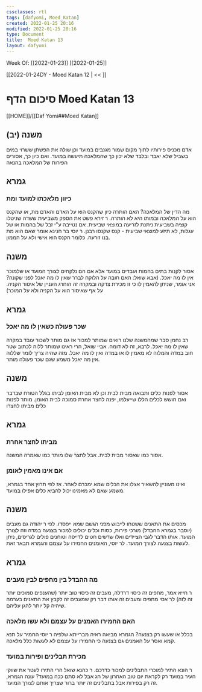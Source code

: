 ```yaml
---
cssclasses: rtl
tags: [dafyomi, Moed_Katan] 
created: 2022-01-25 20:16
modified: 2022-01-25 20:16
type: Document
title:  Moed Katan 13
layout: dafyomi
---
```

Week Of: [[2022-01-23]]
[[2022-01-25]]

[[2022-01-24DY - Moed Katan 12 | << ]] 

# סיכום הדף  Moed Katan 13

[[HOME]]/[[Daf Yomi##Moed Katan]]

## משנה (יב) 
אדם מכניס פירותיו לתוך מקום שמור מגנבים במועד וכן שולה את הפשתן ששרוי במים בשביל שלא יאבד ובלבד שלא יכון כך שהמלאכה תיעשה במועד. ואם כיון כך, אסורים הפירות של המלאכה בהנאה  
## גמרא
### כיוון מלאכתו למועד ומת
מה הדין של המלאכה? האם הותרה כיון שהקנס הוא על האדם והאדם מת, או שהקנס הוא על המלאכה ובמותו היא לא הותרה.
ר זירא פשט את הספק משביעית ששדה שניטלו קוציה בשביעית ניתנת לזריעה במוצאי שביעית. אם נטייבה ע"י זבל של בהמות או של עגלות, לא תיזע למוצאי שביעית - קנס שקנסו רבנן. ר יוסי בר חנינא אומר שאם הוא מת בנו זורעה. כלומר הקנס הוא אישי ולא על הממון.
## משנה 
אסור לקנות בתים בהמות ועבדים במועד אלא אם הם נלקחים לצורך המועד או שלמוכר אין לו מה יאכל. (אבא שואל: האם חובה על הלוקח לברר שאין לו מה יאכל לפני שקונה? אני אומר, שניתן להאמין לו כי זו מכירת צדקה ובמקרה זה הוחרג העניין של איסור הקניה. על אף שאיסור הוא על הקניה ולא על המוכר) 
## גמרא
### שכר פעולה כשאין לו מה יאכל
רב נחמן סבר שמהמשנה שלנו רואים שמותר למכור אז גם מותר לשכור עובד במקרה שאין לו מה יאכל.
לרבא, זה לא דומה. 
אביי שואל, הרי ראינו שמותר ללוה לכתוב שטר חוב במדה והמלוה לא מאמין לו או במדה ואין לו מה יאכל. מזה שהיה צריך לומר שללוה אין מה יאכל משמע שגם שכר פעולה מותר.
## משנה
אסור לפנות כלים ותבואה מבית לבית וכן לא מבית האומן לביתו בגלל הטורח שבדבר ואם חושש לכלים הללו שייעלמו, יפנה לחצר אחרת סמוכה לבית האומן. 
מותר לפנות כלים מביתו לחצרו
## גמרא
### מביתו לחצר אחרת
אסור כמו שאסור מבית לבית. אבל לחצר שלו מותר כמו שאמרה המשנה.
### אם אינו מאמין לאומן 
ואינו מעוניין להשאיר אצלו את הכלים שמא ימכרם לאחר.
אז לפי תרוץ אחד בגמרא, משמע שאם לא מאמינו יכול להביא כלים אפילו במועד.
## משנה
מכסים את התאנים ששטחו לייבוש מפני הגשם שמא ייפסדו. לפי ר יהודה גם מעבים (יוסבר בגמרא ההבדל)
מורכי פירות, כסות וכלים יכולים למכור בצנעה במדה וזה לצורך המועד. 
אותו הדבר לגבי הציידים ואלו שדשים חטים לדייסה וטוחנים פולים לגריסים, ניתן לעשות בצנעה לצורך המועד.
לר יוסי, האומנים החמירו על עצמם והגמרא תבאר זאת.
## גמרא
### מה ההבדל בין מחפים לבין מעבים
ר חייא אמר, מחפים זה כיסוי דרדלה, מעבים זה כיסוי טוב יותר (שהענפים סמוכים יותר זה לזה)
לר אסי מחפים ומעבים זה אותו דבר רק שמעבים זה לקבץ את התאנים בערמה שיהיה קל יותר להגן עליהם.
### האם החמירו האמנים על עצמם ולא עשו מלאכה
בכלל או שעשו רק בצנעה?
הגמרא מביאה ראיה מברייתא שלפיה ר יוסי החמיר על תנא קמא ואסר על האמנים גם בצנעה כי החמירו על עצמם לא לעשות כלל מלאכה.
### מכירת תבלינים ופירות במועד
ר הונא התיר למוכרי התבלינים למכור כדרכם. 
ר כהנא שואל הרי התירו לעטר את שווקי העיר במועד רק לקראת יום טוב האחרון של חג אבל לא סתם ככה במועד?
עונה הגמרא, זה רק בפירות אבל בתבלינים זה יותר ברור שצריך אותם לצורך המועד.

